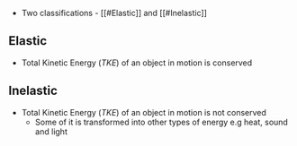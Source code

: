 - Two classifications - [[#Elastic]] and [[#Inelastic]]

## Elastic
- Total Kinetic Energy ($TKE$) of an object in motion is conserved
## Inelastic
- Total Kinetic Energy ($TKE$) of an object in motion is not conserved
	- Some of it is transformed into other types of energy e.g heat, sound and light